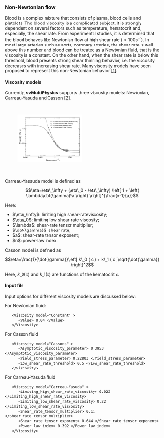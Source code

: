 <h3> Non-Newtonian flow </h3>

Blood is a complex mixture that consists of plasma, blood cells and platelets. The blood viscosity is a complicated subject. It is strongly dependent on several factors such as temperature, hematocrit and, especially, the shear rate. From experimental studies, it is determined that the blood behaves like Newtonian flow at high shear rate ($>100 s^{-1}$). In most large arteries such as aorta, coronary arteries, the shear rate is well above this number and blood can be treated as a Newtonian fluid, that is the viscosity is a constant. On the other hand, when the shear rate is below this threshold, blood presents strong shear thinning behavior, i.e. the viscosity decreases with increasing shear rate. Many viscosity models have been proposed to represent this non-Newtonian behavior <a href="#ref-1">[1]</a>.


<h4> Viscosity models </h4>

Currently, **svMultiPhysics** supports three viscosity models: Newtonian, Carreau-Yasuda and Casson <a href="#ref-2">[2]</a>.

<br>
<figure>
  <img src="/documentation/multi_physics/user-guide/hemodynamics/imgs/non-newtonian.png" style="float: left; width: 50%; margin-right: 1%; margin-bottom: 0.5em;">
  <p style="clear: both;">
</figure>
<br>

Carreau-Yassuda model is defined as

$$\eta=\eta\_\infty + (\eta\_0 - \eta\_\infty) \left[ 1 + \left( \lambda\dot(\gamma)^a \right) \right]^{\frac{n-1}{a}}$$

Here:

<ul>
    <li>$\eta\_\infty$: limiting high shear-rateviscosity;</li>
    <li>$\eta\_0$: limiting low shear-rate viscosity;</li>
    <li>$\lambda$: shear-rate tensor multiplier;</li>
    <li>$\dot{\gamma}$: shear rate;</li>
    <li>$a$: shear-rate tensor exponent;</li>
    <li>$n$: power-law index.</li>
</ul>

Casson model is defined as

$$\eta=\frac{1}{\dot{\gamma}}\left[ k\_0 ( c ) + k\_1 ( c )\sqrt{\dot{\gamma}} \right]^2$$

Here, $k\_0 ( c )$ and $k\_1 ( c )$ are functions of the hematocrit $c$.


<h4> Input file </h4>
Input options for different viscosity models are discussed below:

For Newtonian fluid:

```
   <Viscosity model="Constant" >
      <Value> 0.04 </Value>
   </Viscosity>
```

For Casson fluid

```
   <Viscosity model="Cassons" >
      <Asymptotic_viscosity_parameter> 0.3953 </Asymptotic_viscosity_parameter> 
      <Yield_stress_parameter> 0.22803 </Yield_stress_parameter> 
      <Low_shear_rate_threshold> 0.5 </Low_shear_rate_threshold> 
   </Viscosity>
```

For Carreau-Yasuda fluid

```
   <Viscosity model="Carreau-Yasuda" >
      <Limiting_high_shear_rate_viscosity> 0.022 </Limiting_high_shear_rate_viscosity> 
      <Limiting_low_shear_rate_viscosity> 0.22 </Limiting_low_shear_rate_viscosity> 
      <Shear_rate_tensor_multiplier> 0.11 </Shear_rate_tensor_multiplier> 
      <Shear_rate_tensor_exponent> 0.644 </Shear_rate_tensor_exponent> 
      <Power_law_index> 0.392 </Power_law_index> 
   </Viscosity>
```
